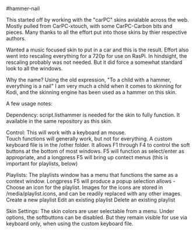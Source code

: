 #hammer-nail

This started off by working with the "carPC" skins avialable across the web.  Mostly pulled from CarPC-xtouch, with some CarPC-Carbon bits and pieces.  Many thanks to all the effort put into those skins by thier respective authors.

Wanted a music focused skin to put in a car and this is the result.  Effort also went into rescaling everything for a 720p for use on RasPi.   In hindsight, the rescaling probably was not needed.  But it did force a somewhat standard look to all the windows.

Why the name?  Using the old expression, "To a child with a hammer, everything is a nail"   I am very much a child when it comes to skinning for Kodi, and the skinning engine has been used as a hammer on this skin.

A few usage notes:

Dependency:
script.listhammer is needed for the skin to fully function.  It available in the same repository as this skin.

Control:
This will work with a keyboard an mouse.   
Touch functions will generally work, but not for everything.
A custom keyboard file is in the /other folder.  It allows F1 through F4 to control the soft buttons at the bottom of most windows.  F5 will function as select/enter as appropriate, and a longpress F5 will bring up contect menus (this is important for playlists, below)

Playlists:
The playlists window has a menu that functions the same as a context window.  Longpress F5 will produce a popup selection allows - 
Choose an icon for the playlist.  Images for the icons are stored in /media/playlist.icons, and can be readily replaced with any other images.
Create a new playlist
Edit an existing playlist
Delete an existing playlist

Skin Settings:
The skin colors are user selectable from a menu.
Under options, the softbuttons can be disabled.  But they remain visible for use via keyboard only, when using the custom keyboard file.